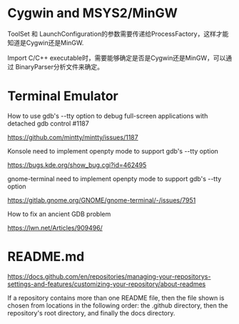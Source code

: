 

# Cygwin and MSYS2/MinGW


ToolSet 和 LaunchConfiguration的参数需要传递给ProcessFactory，这样才能知道是Cygwin还是MinGW.

Import C/C++ executable时，需要能够确定是否是Cygwin还是MinGW，可以通过 BinaryParser分析文件来确定。


# Terminal Emulator

How to use gdb's --tty option to debug full-screen applications with detached gdb control #1187

https://github.com/mintty/mintty/issues/1187


Konsole need to implement openpty mode to support gdb's --tty option

https://bugs.kde.org/show_bug.cgi?id=462495

gnome-terminal need to implement openpty mode to support gdb's --tty option

https://gitlab.gnome.org/GNOME/gnome-terminal/-/issues/7951

How to fix an ancient GDB problem

https://lwn.net/Articles/909496/

# README.md

https://docs.github.com/en/repositories/managing-your-repositorys-settings-and-features/customizing-your-repository/about-readmes

If a repository contains more than one README file, then the file shown is chosen from locations in the following order: the .github directory, then the repository's root directory, and finally the docs directory.
